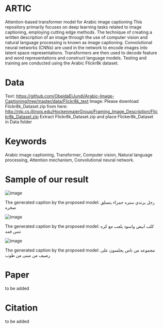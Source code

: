 # ARTIC
Attention-based transformer model for Arabic image captioning
This repository primarily focuses on deep learning tasks related to image captioning, employing cutting edge methods. The technique of creating a written description of an image through the use of computer vision and natural language processing is known as image captioning. Convolutional neural networks (CNNs) are used in the network to encode images into latent space representations. Transformers are then used to decode feature and word representations and construct language models. Testing and training are conducted using the Arabic Flickr8k dataset. 
# Data
Text: https://github.com/ObeidaElJundi/Arabic-Image-Captioning/tree/master/data/Flickr8k_text
Image: Please download Flickr8k_Dataset.zip from here: http://nlp.cs.illinois.edu/HockenmaierGroup/Framing_Image_Description/Flickr8k_Dataset.zip
Extract Flickr8k_Dataset.zip and place Flicker8k_Dataset in Data folder
# Keywords
Arabic image captioning, Transformer, Computer vision, Natural language processing, Attention mechanism, Convolutional neural network.
# Sample of our result
![image](https://github.com/IsraaAbdullah/ARTIC/assets/47572412/fa2ac730-698d-4326-82f0-e9e70cf17544)

The generated caption by the proposed model:<start> رجل يرتدي ستره حمراء يتسلق صخره <end>

![image](https://github.com/IsraaAbdullah/ARTIC/assets/47572412/2c19d118-1fa4-4cad-af65-dcb42f54dac3)

The generated caption by the proposed model:<start> كلب ابيض واسود يلعب مع كره تنس فمه <end>

![image](https://github.com/IsraaAbdullah/ARTIC/assets/47572412/f621ab10-bec0-487f-80ad-bacf14865c5e)

The generated caption by the proposed model:<start> مجموعه من ناس يجلسون على رصيف من مبنى من طوب <end>
# Paper
to be added 
# Citation 
to be added 
